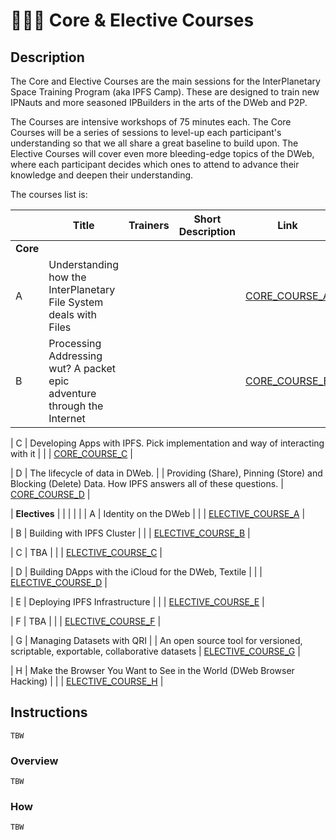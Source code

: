 # 👩🏽‍🏫 Core & Elective Courses

## Description

The Core and Elective Courses are the main sessions for the InterPlanetary Space Training Program (aka IPFS Camp). These are designed to train new IPNauts and more seasoned IPBuilders in the arts of the DWeb and P2P.

The Courses are intensive workshops of 75 minutes each. The Core Courses will be a series of sessions to level-up each participant's understanding so that we all share a great baseline to build upon. The Elective Courses will cover even more bleeding-edge topics of the DWeb, where each participant decides which ones to attend to advance their knowledge and deepen their understanding.

The courses list is:

|                | Title  | Trainers  | Short Description  | Link  |
|--------------- |------- |---------- |------------------- |------ |
| **Core**       |        |           |                    |       |
| A              | Understanding how the InterPlanetary File System deals with Files       |           |                    | [CORE_COURSE_A](CORE_COURSE_A) |
| B              | Processing Addressing wut? A packet epic adventure through the Internet       |           |                    | [CORE_COURSE_B](CORE_COURSE_B) |

| C              | Developing Apps with IPFS. Pick implementation and way of interacting with it       |           |                    | [CORE_COURSE_C](CORE_COURSE_C) |

| D              | The lifecycle of data in DWeb.       |           | Providing (Share), Pinning (Store) and Blocking (Delete) Data. How IPFS answers all of these questions.                   | [CORE_COURSE_D](CORE_COURSE_D) |

| **Electives**  |        |           |                    |       |
| A              | Identity on the DWeb       |           |                    | [ELECTIVE_COURSE_A](ELECTIVE_COURSE_A) |

| B              | Building with IPFS Cluster       |           |                    | [ELECTIVE_COURSE_B](ELECTIVE_COURSE_B) |

| C              | TBA       |           |                    | [ELECTIVE_COURSE_C](ELECTIVE_COURSE_C) |

| D              | Building DApps with the iCloud for the DWeb, Textile       |           |                    | [ELECTIVE_COURSE_D](ELECTIVE_COURSE_D) |

| E              | Deploying IPFS Infrastructure       |           |                    | [ELECTIVE_COURSE_E](ELECTIVE_COURSE_E) |

| F              | TBA       |           |                    | [ELECTIVE_COURSE_F](ELECTIVE_COURSE_F) |

| G              | Managing Datasets with QRI       |           | An open source tool for versioned, scriptable, exportable, collaborative datasets                   | [ELECTIVE_COURSE_G](ELECTIVE_COURSE_G) |

| H              | Make the Browser You Want to See in the World (DWeb Browser Hacking)       |           |                    | [ELECTIVE_COURSE_H](ELECTIVE_COURSE_H) |


## Instructions

`TBW`

### Overview

`TBW`

### How

`TBW`
